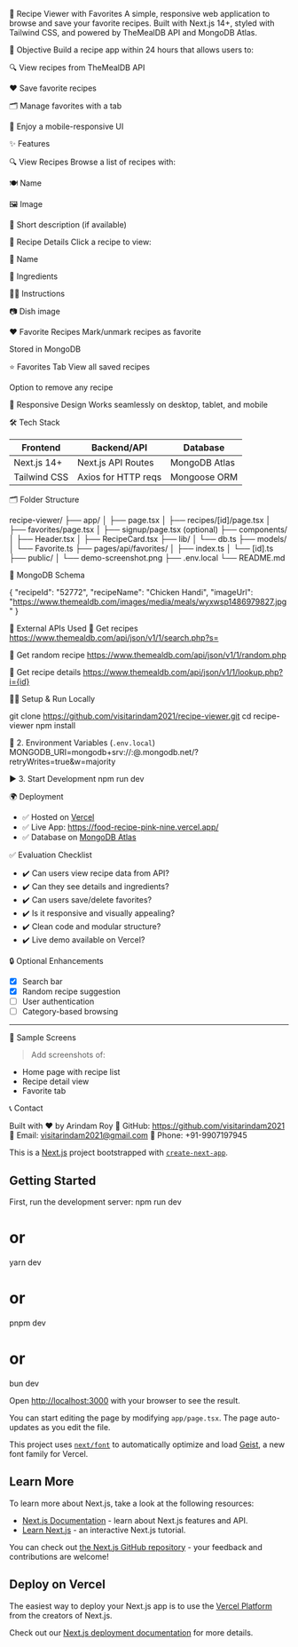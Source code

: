 🥘 Recipe Viewer with Favorites
A simple, responsive web application to browse and save your favorite recipes. Built with Next.js 14+, styled with Tailwind CSS, and powered by TheMealDB API and MongoDB Atlas.

🚀 Objective
Build a recipe app within 24 hours that allows users to:

🔍 View recipes from TheMealDB API

❤️ Save favorite recipes

🗂️ Manage favorites with a tab

📱 Enjoy a mobile-responsive UI

✨ Features

🔍 View Recipes
Browse a list of recipes with:

🍽️ Name

🖼️ Image

📝 Short description (if available)

📄 Recipe Details
Click a recipe to view:

📛 Name

🍴 Ingredients

🧑‍🍳 Instructions

📷 Dish image

❤️ Favorite Recipes
Mark/unmark recipes as favorite

Stored in MongoDB

⭐ Favorites Tab
View all saved recipes

Option to remove any recipe

📱 Responsive Design
Works seamlessly on desktop, tablet, and mobile

🛠️ Tech Stack

| Frontend     | Backend/API         | Database      |
| ------------ | ------------------- | ------------- |
| Next.js 14+  | Next.js API Routes  | MongoDB Atlas |
| Tailwind CSS | Axios for HTTP reqs | Mongoose ORM  |


🗂️ Folder Structure

recipe-viewer/
├── app/
│   ├── page.tsx
│   ├── recipes/[id]/page.tsx
│   ├── favorites/page.tsx
│   ├── signup/page.tsx (optional)
├── components/
│   ├── Header.tsx
│   ├── RecipeCard.tsx
├── lib/
│   └── db.ts
├── models/
│   └── Favorite.ts
├── pages/api/favorites/
│   ├── index.ts
│   └── [id].ts
├── public/
│   └── demo-screenshot.png
├── .env.local
└── README.md


🧪 MongoDB Schema

{
  "recipeId": "52772",
  "recipeName": "Chicken Handi",
  "imageUrl": "https://www.themealdb.com/images/media/meals/wyxwsp1486979827.jpg"
}


🔌 External APIs Used
🔗 Get recipes
https://www.themealdb.com/api/json/v1/1/search.php?s=

🔗 Get random recipe
https://www.themealdb.com/api/json/v1/1/random.php

🔗 Get recipe details
https://www.themealdb.com/api/json/v1/1/lookup.php?i={id}

🧑‍💻 Setup & Run Locally

git clone https://github.com/visitarindam2021/recipe-viewer.git
cd recipe-viewer
npm install


🧪 2. Environment Variables (`.env.local`)
MONGODB_URI=mongodb+srv://<username>:<password>@<cluster>.mongodb.net/<dbname>?retryWrites=true&w=majority


▶️ 3. Start Development
npm run dev


🌍 Deployment

- ✅ Hosted on [Vercel](https://vercel.com/)
- ✅ Live App: https://food-recipe-pink-nine.vercel.app/
- ✅ Database on [MongoDB Atlas](https://www.mongodb.com/cloud/atlas)


✅ Evaluation Checklist

- ✔️ Can users view recipe data from API?
- ✔️ Can they see details and ingredients?
- ✔️ Can users save/delete favorites?
- ✔️ Is it responsive and visually appealing?
- ✔️ Clean code and modular structure?
- ✔️ Live demo available on Vercel?



🔒 Optional Enhancements

- [x] Search bar
- [x] Random recipe suggestion
- [ ] User authentication
- [ ] Category-based browsing

---

📸 Sample Screens

> Add screenshots of:
- Home page with recipe list
- Recipe detail view
- Favorite tab

📞 Contact

Built with ❤️ by Arindam Roy
🔗 GitHub: https://github.com/visitarindam2021
📧 Email: visitarindam2021@gmail.com
📱 Phone: +91-9907197945

This is a [Next.js](https://nextjs.org) project bootstrapped with [`create-next-app`](https://nextjs.org/docs/app/api-reference/cli/create-next-app).

## Getting Started

First, run the development server:
npm run dev
# or
yarn dev
# or
pnpm dev
# or
bun dev


Open [http://localhost:3000](http://localhost:3000) with your browser to see the result.

You can start editing the page by modifying `app/page.tsx`. The page auto-updates as you edit the file.

This project uses [`next/font`](https://nextjs.org/docs/app/building-your-application/optimizing/fonts) to automatically optimize and load [Geist](https://vercel.com/font), a new font family for Vercel.

## Learn More

To learn more about Next.js, take a look at the following resources:

- [Next.js Documentation](https://nextjs.org/docs) - learn about Next.js features and API.
- [Learn Next.js](https://nextjs.org/learn) - an interactive Next.js tutorial.

You can check out [the Next.js GitHub repository](https://github.com/vercel/next.js) - your feedback and contributions are welcome!

## Deploy on Vercel

The easiest way to deploy your Next.js app is to use the [Vercel Platform](https://vercel.com/new?utm_medium=default-template&filter=next.js&utm_source=create-next-app&utm_campaign=create-next-app-readme) from the creators of Next.js.

Check out our [Next.js deployment documentation](https://nextjs.org/docs/app/building-your-application/deploying) for more details.
